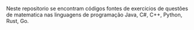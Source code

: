 Neste repositorio se encontram códigos fontes de exercicios de questões de 
matematica nas linguagens de programação Java, C#, C++, Python, Rust, Go.
